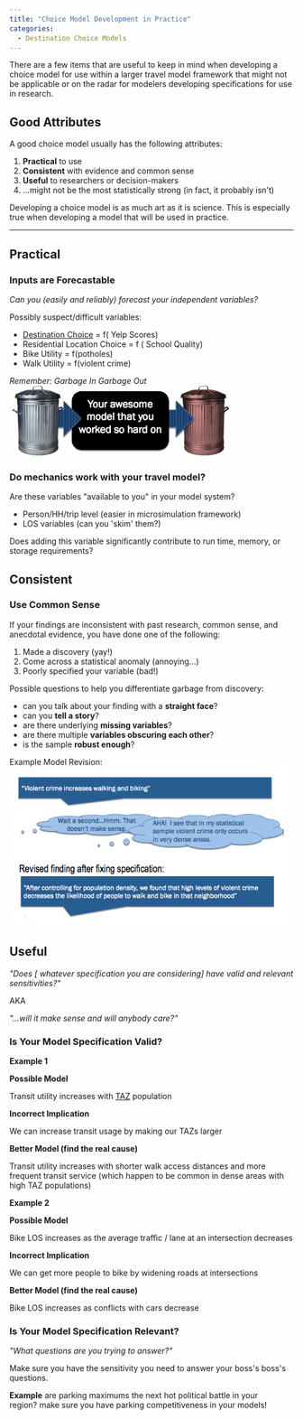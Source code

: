 ```yaml
---
title: "Choice Model Development in Practice"
categories:
  - Destination Choice Models
---
```


There are a few items that are useful to keep in mind when developing a choice model for use within a larger travel model framework that might not be applicable or on the radar for modelers developing specifications for use in research.

Good Attributes
---------------

A good choice model usually has the following attributes:

1.  **Practical** to use
2.  **Consistent** with evidence and common sense
3.  **Useful** to researchers or decision-makers
4.  ...might not be the most statistically strong (in fact, it probably isn't)

Developing a choice model is as much art as it is science. This is especially true when developing a model that will be used in practice.

------------------------------------------------------------------------

Practical
---------

### Inputs are Forecastable

*Can you (easily and reliably) forecast your independent variables?*

Possibly suspect/difficult variables:

-   [Destination Choice](https://tfresource.github.io/topics/Destination_Choice_Models.html) = f( Yelp Scores)
-   Residential Location Choice = f ( School Quality)
-   Bike Utility = f(potholes)
-   Walk Utility = f(violent crime)

*Remember: Garbage In Garbage Out*
![Garbage In Garbage Out](GIGO.jpeg "fig:Garbage In Garbage Out")

### Do mechanics work with your travel model?

Are these variables "available to you" in your model system?

-   Person/HH/trip level (easier in microsimulation framework)
-   LOS variables (can you 'skim' them?)

Does adding this variable significantly contribute to run time, memory, or storage requirements?



Consistent
----------

### Use Common Sense

If your findings are inconsistent with past research, common sense, and anecdotal evidence, you have done one of the following:

1.  Made a discovery (yay!)
2.  Come across a statistical anomaly (annoying…)
3.  Poorly specified your variable (bad!)

Possible questions to help you differentiate garbage from discovery:

-   can you talk about your finding with a **straight face**?
-   can you **tell a story**?
-   are there underlying **missing variables**?
-   are there multiple **variables obscuring each other**?
-   is the sample **robust enough**?

Example Model Revision:
![Example Model Revision](ExampleModelRevision.png "fig:Example Model Revision")



Useful
------

*"Does \[ whatever specification you are considering\] have valid and relevant sensitivities?"*

   AKA

*"…will it make sense and will anybody care?"*

### Is Your Model Specification Valid?

**Example 1**

**Possible Model**

  Transit utility increases with [TAZ](https://tfresource.github.io/topics/Traffic_Analysis_Zone.html) population

**Incorrect Implication**

  We can increase transit usage by making our TAZs larger

**Better Model (find the real cause)**

  Transit utility increases with shorter walk access distances and more frequent transit service (which happen to be common in dense areas with high TAZ populations)

**Example 2**

**Possible Model**

  Bike LOS increases as the average traffic / lane at an intersection decreases

**Incorrect Implication**
  
  We can get more people to bike by widening roads at intersections

**Better Model (find the real cause)**
  
  Bike LOS increases as conflicts with cars decrease

### Is Your Model Specification Relevant?

*"What questions are you trying to answer?"*

Make sure you have the sensitivity you need to answer your boss's boss's questions.

**Example**
are parking maximums the next hot political battle in your region? make sure you have parking competitiveness in your models!



